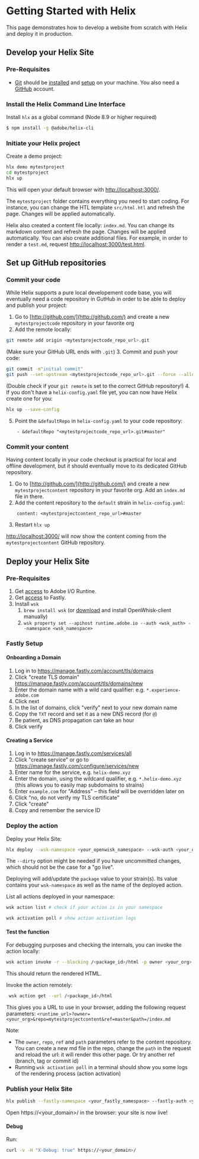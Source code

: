# Getting Started with Helix

This page demonstrates how to develop a website from scratch with Helix and deploy it in production.

## Develop your Helix Site

### Pre-Requisites

* [Git](https://git-scm.com/) should be [installed](https://git-scm.com/book/en/v2/Getting-Started-Installing-Git) and [setup](https://git-scm.com/book/en/v2/Getting-Started-First-Time-Git-Setup) on your machine. You also need a [GitHub](https://github.com/join) account.


### Install the Helix Command Line Interface
Install `hlx` as a global command (Node 8.9 or higher required)
```bash
$ npm install -g @adobe/helix-cli
```

### Initiate your Helix project

Create a demo project:
```bash
hlx demo mytestproject
cd mytestproject
hlx up
```

This will open your default browser with [http://localhost:3000/](http://localhost:3000/).

The `mytestproject` folder contains everything you need to start coding. For instance, you can change the HTL template `src/html.htl` and refresh the page. Changes will be applied automatically.

Helix also created a content file locally: `index.md`. You can change its markdown content and refresh the page. Changes will be applied automatically. You can also create additional files. For example, in order to render a `test.md`, request [http://localhost:3000/test.html](http://localhost:3000/test.html).

## Set up GitHub repositories

### Commit your code

While Helix supports a pure local developement code base, you will eventually need a code repository in GutHub in order to be able to deploy and publish your project:
1. Go to [http://github.com/](http://github.com/) and create a new `mytestprojectcode` repository in your favorite org
2. Add the remote locally:
```bash
git remote add origin <mytestprojectcode_repo_url>.git
```
(Make sure your GitHub URL ends with `.git`)
3. Commit and push your code:
```bash
git commit -m"initial commit"
git push --set-upstream <mytestprojectcode_repo_url>.git --force --allow-unrelated-histories
```
(Double check if your `git remote` is set to the correct GitHub repository!)
4. If you don't have a `helix-config.yaml` file yet, you can now have Helix create one for you:
```bash
hlx up --save-config
```
5. Point the `&defaultRepo` in `helix-config.yaml` to your code repository:
```
    - &defaultRepo "<mytestprojectcode_repo_url>.git#master"
```

### Commit your content

Having content locally in your code checkout is practical for local and offline development, but it should eventually move to its dedicated GitHub repository.

1. Go to [http://github.com/](http://github.com/) and create a new `mytestprojectcontent` repository in your favorite org. Add an `index.md` file in there.
2. Add the content repository to the `default` strain in `helix-config.yaml`: 
```
    content: <mytestprojectcontent_repo_url>#master
```
3. Restart `hlx up`

[http://localhost:3000/](http://localhost:3000/) will now show the content coming from the `mytestprojectcontent` GitHub repository.

## Deploy your Helix Site

### Pre-Requisites

1. Get [access](https://github.com/adobe/project-helix/blob/master/SERVICES.md#adobe-io-runtime) to Adobe I/O Runtine.
2. Get [access](https://github.com/adobe/project-helix/blob/master/SERVICES.md#fastly) to Fastly.
3. Install `wsk`
    1. `brew install wsk` (or [download](https://github.com/apache/incubator-openwhisk-cli/releases) and install OpenWhisk-client manually)
    2. `wsk property set --apihost runtime.adobe.io --auth <wsk_auth> --namespace <wsk_namespace>`

### Fastly Setup

#### Onboarding a Domain

1. Log in to https://manage.fastly.com/account/tls/domains
2. Click "create TLS domain" https://manage.fastly.com/account/tls/domains/new
3. Enter the domain name with a wild card qualifier: e.g. `*.experience-adobe.com`
4. Click next
5. In the list of domains, click "verify" next to your new domain name
6. Copy the `TXT` record and set it as a new DNS record (for `@`)
7. Be patient, as DNS propagation can take an hour
8. Click verify

#### Creating a Service

1. Log in to https://manage.fastly.com/services/all
2. Click "create service" or go to https://manage.fastly.com/configure/services/new
3. Enter name for the service, e.g. `helix-demo.xyz`
4. Enter the domain, using the wildcard qualifier, e.g. `*.helix-demo.xyz` (this allows you to easily map subdomains to strains)
5. Enter `example.com` for "Address" – this field will be overridden later on
6. Click "no, do not verify my TLS certificate"
7. Click "create"
8. Copy and remember the service ID


### Deploy the action

Deploy your Helix Site:

```bash
hlx deploy --wsk-namespace <your_openwisk_namespace> --wsk-auth <your_openwisk_auth>
```

The `--dirty` option might be needed if you have uncommitted changes, which should not be the case for a "go live".

Deploying will add/update the `package` value to your strain(s). Its value contains your `wsk-namespace` as well as the name of the deployed action.

List all actions deployed in your namespace:
```bash
wsk action list # check if your action is in your namespace

wsk activation poll # show action activation logs
```

#### Test the function

For debugging purposes and checking the internals, you can invoke the action locally:

```bash
wsk action invoke -r --blocking /<package_id>/html -p owner <your_org> -p repo mytestprojectcontent -p ref master -p path /index.md
```

This should return the rendered HTML.

Invoke the action remotely:

```bash
 wsk action get --url /<package_id>/html
```

This gives you a URL to use in your browser, adding the following request parameters: `<runtime_url>?owner=<your_org>&repo=mytestprojectcontent&ref=master&path=/index.md`

Note:
  * The `owner`, `repo`, `ref` and `path` parameters refer to the content repository. You can create a new md file in the repo, change the `path` in the request and reload the url: it will render this other page. Or try another ref (branch, tag or commit id)
  * Running `wsk activation poll` in a terminal should show you some logs of the rendering process (action activation)


### Publish your Helix Site

```bash
hlx publish --fastly-namespace <your_fastly_namespace> --fastly-auth <your_fastly_service_id>
```

Open https://<your_domain>/ in the browser: your site is now live!

#### Debug

Run:

```bash
curl -v -H "X-Debug: true" https://<your_domain>/
```
